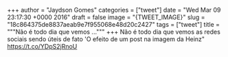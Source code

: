 
+++
author = "Jaydson Gomes"
categories = ["tweet"]
date = "Wed Mar 09 23:17:30 +0000 2016"
draft = false
image = "{TWEET_IMAGE}"
slug = "18c864375de8837aeab9e7f955068e48d20c2427"
tags = ["tweet"]
title = """Não é todo dia que vemos ..."""
+++
Não é todo dia que vemos as redes sociais sendo úteis de fato 'O efeito de um post na imagem da Heinz" https://t.co/YDpS2jRnoU
